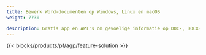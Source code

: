 ```yaml
---
title: Bewerk Word-documenten op Windows, Linux en macOS 
weight: 7730

description: Gratis app en API's om gevoelige informatie op DOC-, DOCX- en ODT-bestanden te redigeren
---
```


{{< blocks/products/pf/agp/feature-solution >}} 

